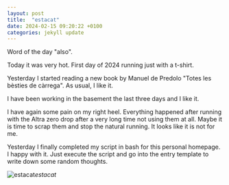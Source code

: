 ```yaml
---
layout: post
title:  "estacat"
date: 2024-02-15 09:20:22 +0100
categories: jekyll update
---
```


Word of the day "also".   

Today it was very hot. First day of 2024 running just with a t-shirt.   

Yesterday I started reading a new book by Manuel de Predolo "Totes les bèsties de càrrega". As usual, I like it.   

I have been working in the basement the last three days and I like it.   

I have again some pain on my right heel. Everything happened after running with the Altra zero drop after a very long time not using them at all. Maybe it is time to scrap them and stop the natural running. It looks like it is not for me.   

Yesterday I finally completed my script in bash for this personal homepage. I happy with it. Just execute the script and go into the entry template to write down some random thoughts.



![estacat](https://lh3.googleusercontent.com/pw/ABLVV84QiH1PoaEP4xfm3c-DO3oKCegeMkkusSS1sKWTRUOBEFA60VNCJUBc-rpmAcPG-_b3EndRC92VeggImQbNhzdiYFa8GmthWoiUMowZOGscpAoS0e8=w2400)*estacat*&nbsp;



[jekyll-docs]: https://jekyllrb.com/docs/home
[jekyll-gh]:   https://github.com/jekyll/jekyll
[jekyll-talk]: https://talk.jekyllrb.com/
